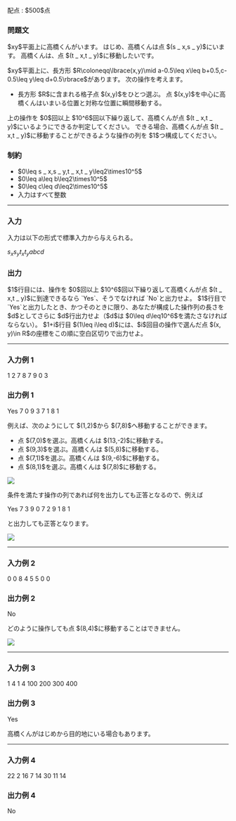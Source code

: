 
<div>

<span>

<span>

<p>
配点 : $500$点
</p>

<div>

<section>

### **問題文**

<p>
$xy$平面上に高橋くんがいます。
はじめ、高橋くんは点 $(s _ x,s _ y)$にいます。
高橋くんは、点 $(t _ x,t _ y)$に移動したいです。
</p>

<p>
$xy$平面上に、長方形 $R\coloneqq\lbrace(x,y)\mid a-0.5\leq x\leq b+0.5,c-0.5\leq y\leq d+0.5\rbrace$があります。
次の操作を考えます。
</p>

<ul>

<li>
長方形 $R$に含まれる格子点 $(x,y)$をひとつ選ぶ。
点 $(x,y)$を中心に高橋くんはいまいる位置と対称な位置に瞬間移動する。
</li>

</ul>

<p>
上の操作を $0$回以上 $10^6$回以下繰り返して、高橋くんが点 $(t _ x,t _ y)$にいるようにできるか判定してください。
できる場合、高橋くんが点 $(t _ x,t _ y)$に移動することができるような操作の列を $1$つ構成してください。
</p>

</section>

</div>

<div>

<section>

### **制約**

<ul>

<li>
$0\leq s _ x,s _ y,t _ x,t _ y\leq2\times10^5$
</li>

<li>
$0\leq a\leq b\leq2\times10^5$
</li>

<li>
$0\leq c\leq d\leq2\times10^5$
</li>

<li>
入力はすべて整数
</li>

</ul>

</section>

</div>

---

<div>

<div>

<section>

### **入力**

<p>
入力は以下の形式で標準入力から与えられる。
</p>

<div>

$s _ x$$s _ y$$t _ x$$t _ y$$a$$b$$c$$d$
</div>

</section>

</div>

<div>

<section>

### **出力**

<p>
$1$行目には、操作を $0$回以上 $10^6$回以下繰り返して高橋くんが点 $(t _ x,t _ y)$に到達できるなら `Yes`、そうでなければ `No`と出力せよ。
$1$行目で `Yes`と出力したとき、かつそのときに限り、あなたが構成した操作列の長さを $d$としてさらに $d$行出力せよ（$d$は $0\leq d\leq10^6$を満たさなければならない）。
$1+i$行目 $(1\leq i\leq d)$には、$i$回目の操作で選んだ点 $(x, y)\in R$の座標をこの順に空白区切りで出力せよ。
</p>

</section>

</div>

</div>

---

<div>

<section>

### **入力例 1**

<div>

1 2
7 8
7 9 0 3

</div>

</section>

</div>

<div>

<section>

### **出力例 1**

<div>

Yes
7 0
9 3
7 1
8 1

</div>

<p>
例えば、次のようにして $(1,2)$から $(7,8)$へ移動することができます。
</p>

<ul>

<li>
点 $(7,0)$を選ぶ。高橋くんは $(13,-2)$に移動する。
</li>

<li>
点 $(9,3)$を選ぶ。高橋くんは $(5,8)$に移動する。
</li>

<li>
点 $(7,1)$を選ぶ。高橋くんは $(9,-6)$に移動する。
</li>

<li>
点 $(8,1)$を選ぶ。高橋くんは $(7,8)$に移動する。
</li>

</ul>

<p>

<img src="https://img.atcoder.jp/abc289/d6d2cc458bbc92e975ba267856f673cf.png">

</img>

</p>

<p>
条件を満たす操作の列であれば何を出力しても正答となるので、例えば
</p>

<div>

Yes
7 3
9 0
7 2
9 1
8 1

</div>

<p>
と出力しても正答となります。
</p>

<p>

<img src="https://img.atcoder.jp/abc289/3faa56b1d245b87bd4cc36083495383c.png">

</img>

</p>

</section>

</div>

---

<div>

<section>

### **入力例 2**

<div>

0 0
8 4
5 5 0 0

</div>

</section>

</div>

<div>

<section>

### **出力例 2**

<div>

No

</div>

<p>
どのように操作しても点 $(8,4)$に移動することはできません。
</p>

<p>

<img src="https://img.atcoder.jp/abc289/eb363d09e74f89c5474a4fc7529308bc.png">

</img>

</p>

</section>

</div>

---

<div>

<section>

### **入力例 3**

<div>

1 4
1 4
100 200 300 400

</div>

</section>

</div>

<div>

<section>

### **出力例 3**

<div>

Yes

</div>

<p>
高橋くんがはじめから目的地にいる場合もあります。
</p>

</section>

</div>

---

<div>

<section>

### **入力例 4**

<div>

22 2
16 7
14 30 11 14

</div>

</section>

</div>

<div>

<section>

### **出力例 4**

<div>

No

</div>

</section>

</div>

</span>

</span>

</div>
